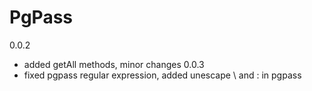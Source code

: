 # PgPass
0.0.2
  - added getAll methods, minor changes
0.0.3
  - fixed pgpass regular expression, added unescape \ and : in pgpass